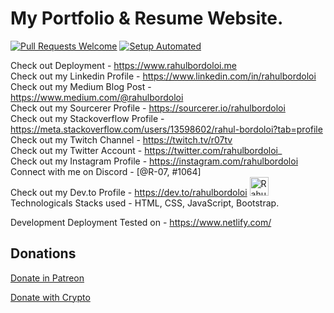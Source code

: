 # My Portfolio & Resume Website.
[![Pull Requests Welcome](https://img.shields.io/badge/PRs-welcome-brightgreen.svg?style=flat)](http://makeapullrequest.com)
[![Setup Automated](https://img.shields.io/badge/setup-automated-blue?logo=gitpod)](https://gitpod.io/from-referrer/)

Check out Deployment - https://www.rahulbordoloi.me <br>
Check out my Linkedin Profile - https://www.linkedin.com/in/rahulbordoloi <br>
Check out my Medium Blog Post - https://www.medium.com/@rahulbordoloi <br>
Check out my Sourcerer Profile - https://sourcerer.io/rahulbordoloi <br>
Check out my Stackoverflow Profile - https://meta.stackoverflow.com/users/13598602/rahul-bordoloi?tab=profile <br>
Check out my Twitch Channel - https://twitch.tv/r07tv <br>
Check out my Twitter Account - https://twitter.com/rahulbordoloi_ <br>
Check out my Instagram Profile - https://instagram.com/rahulbordoloi <br>
Connect with me on Discord - [@R-07, #1064] <br>
Check out my Dev.to Profile - https://dev.to/rahulbordoloi <img src="https://d2fltix0v2e0sb.cloudfront.net/dev-badge.svg" alt="Rahul Bordoloi's DEV Profile" height="30" width="30">
</a> <br>
Technologicals Stacks used - HTML, CSS, JavaScript, Bootstrap.

Development Deployment Tested on - https://www.netlify.com/
 
## Donations

[Donate in Patreon](https://patreon.com/rahulbordoloi) <br>
<div>
  <a class="donate-with-crypto"
     href="https://commerce.coinbase.com/checkout/c2be6faa-ef33-40ea-9a18-6054fe6d75a0">
    Donate with Crypto
  </a>
</div>
